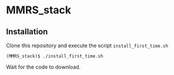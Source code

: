 # MMRS_stack

## Installation

Clone this repository and execute the script `install_first_time.sh`

    (MMRS_stack)$ ./install_first_time.sh

Wait for the code to download.
